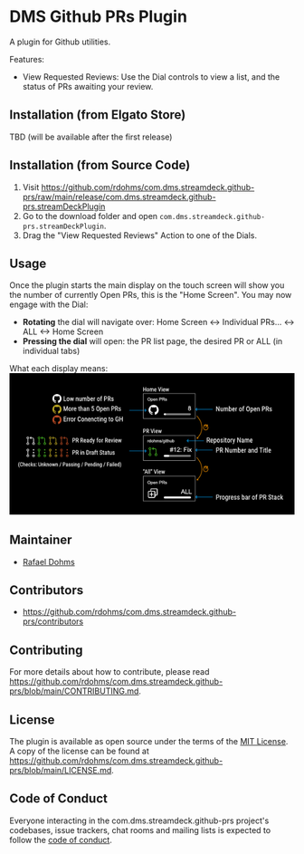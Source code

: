 # DMS Github PRs Plugin

A plugin for Github utilities.

Features:

- View Requested Reviews: Use the Dial controls to view a list, and the status of PRs awaiting your review.

## Installation (from Elgato Store)

TBD (will be available after the first release)

## Installation (from Source Code)

1. Visit
   <https://github.com/rdohms/com.dms.streamdeck.github-prs/raw/main/release/com.dms.streamdeck.github-prs.streamDeckPlugin>
2. Go to the download folder and open `com.dms.streamdeck.github-prs.streamDeckPlugin`.
3. Drag the "View Requested Reviews" Action to one of the Dials.

## Usage

Once the plugin starts the main display on the touch screen will show you the number of currently Open PRs, this is the "Home Screen".
You may now engage with the Dial:
- **Rotating** the dial will navigate over: Home Screen <-> Individual PRs... <-> ALL <-> Home Screen
- **Pressing the dial** will open: the PR list page, the desired PR or ALL (in individual tabs)

[//TODO]: # (- **Pressing the Touch Screen** will auto-switch you back to the Home Screen)
[//TODO]: # (- **Long Pressing** will trigger a reload)

What each display means:
![Overview of all Plugin States and their meaning](assets/detail-overview.png)

## Maintainer

- [Rafael Dohms](https://github.com/rdohms)

## Contributors

- <https://github.com/rdohms/com.dms.streamdeck.github-prs/contributors>

## Contributing

For more details about how to contribute, please read
<https://github.com/rdohms/com.dms.streamdeck.github-prs/blob/main/CONTRIBUTING.md>.

## License

The plugin is available as open source under the terms of the
[MIT License](https://opensource.org/licenses/MIT). A copy of the license can be
found at <https://github.com/rdohms/com.dms.streamdeck.github-prs/blob/main/LICENSE.md>.

## Code of Conduct

Everyone interacting in the com.dms.streamdeck.github-prs project's codebases, issue trackers, chat
rooms and mailing lists is expected to follow the
[code of conduct](https://github.com/rdohms/com.dms.streamdeck.github-prs/blob/main/CODE_OF_CONDUCT.md).
